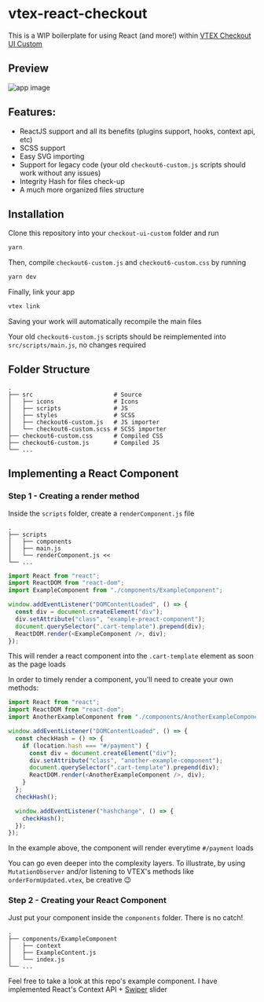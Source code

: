 # vtex-react-checkout

This is a WIP boilerplate for using React (and more!) within [VTEX Checkout UI Custom](https://vtex.io/docs/components/functional/vtex.checkout-ui-custom@0.0.9/)

## Preview

![app image](https://i.imgur.com/UDLqxW1.gif)

## Features:
- ReactJS support and all its benefits (plugins support, hooks, context api, etc)
- SCSS support
- Easy SVG importing
- Support for legacy code (your old `checkout6-custom.js` scripts should work without any issues)
- Integrity Hash for files check-up
- A much more organized files structure

## Installation

Clone this repository into your `checkout-ui-custom` folder and run

```js
yarn
```
Then, compile `checkout6-custom.js` and `checkout6-custom.css` by running
```js
yarn dev
```
Finally, link your app
```js
vtex link
```

Saving your work will automatically recompile the main files

Your old `checkout6-custom.js` scripts should be reimplemented into `src/scripts/main.js`, no changes required

## Folder Structure
    .
    ├── src                       # Source
    │   ├── icons                 # Icons
    │   ├── scripts               # JS
    │   ├── styles                # SCSS
    │   ├── checkout6-custom.js   # JS importer
    │   └── checkout6-custom.scss # SCSS importer
    ├── checkout6-custom.css      # Compiled CSS
    ├── checkout6-custom.js       # Compiled JS
    └── ...

## Implementing a React Component

### Step 1 - Creating a render method

Inside the `scripts` folder, create a `renderComponent.js` file

    .
    ├── scripts
    │   ├── components
    │   ├── main.js
    │   └── renderComponent.js <<
    └── ...

```js
import React from "react";
import ReactDOM from "react-dom";
import ExampleComponent from "./components/ExampleComponent";

window.addEventListener("DOMContentLoaded", () => {
  const div = document.createElement("div");
  div.setAttribute("class", "example-preact-component");
  document.querySelector(".cart-template").prepend(div);
  ReactDOM.render(<ExampleComponent />, div);
});
```
This will render a react component into the `.cart-template` element as soon as the page loads

In order to timely render a component, you'll need to create your own methods:

```js
import React from "react";
import ReactDOM from "react-dom";
import AnotherExampleComponent from "./components/AnotherExampleComponent";

window.addEventListener("DOMContentLoaded", () => {
  const checkHash = () => {
    if (location.hash === "#/payment") {
      const div = document.createElement("div");
      div.setAttribute("class", "another-example-component");
      document.querySelector(".cart-template").prepend(div);
      ReactDOM.render(<AnotherExampleComponent />, div);
    }
  };
  checkHash();

  window.addEventListener("hashchange", () => {
    checkHash();
  });
});

```

In the example above, the component will render everytime `#/payment` loads

You can go even deeper into the complexity layers. To illustrate, by using `MutationObserver` and/or listening to VTEX's methods like `orderFormUpdated.vtex`, be creative 😉

### Step 2 - Creating your React Component

Just put your component inside the `components` folder. There is no catch!

    .
    ├── components/ExampleComponent
    │   ├── context
    │   ├── ExampleContent.js
    │   └── index.js
    └── ...

Feel free to take a look at this repo's example component. I have implemented React's Context API + [Swiper](https://github.com/nolimits4web/swiper) slider
